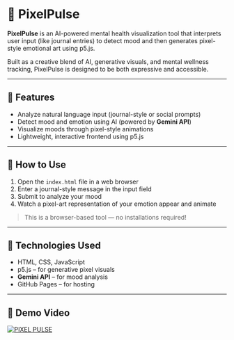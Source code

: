 # 🎨 PixelPulse

**PixelPulse** is an AI-powered mental health visualization tool that interprets user input (like journal entries) to detect mood and then generates pixel-style emotional art using p5.js.

Built as a creative blend of AI, generative visuals, and mental wellness tracking, PixelPulse is designed to be both expressive and accessible.

---

## 🔹 Features

- Analyze natural language input (journal-style or social prompts)
- Detect mood and emotion using AI (powered by **Gemini API**)
- Visualize moods through pixel-style animations
- Lightweight, interactive frontend using p5.js

---

## 🔹 How to Use

1. Open the `index.html` file in a web browser  
2. Enter a journal-style message in the input field  
3. Submit to analyze your mood  
4. Watch a pixel-art representation of your emotion appear and animate

> This is a browser-based tool — no installations required!

---

## 🔹 Technologies Used

- HTML, CSS, JavaScript  
- p5.js – for generative pixel visuals  
- **Gemini API** – for mood analysis  
- GitHub Pages – for hosting

---

## 🔹 Demo Video

[![PIXEL PULSE](https://cdn.loom.com/sessions/thumbnails/bfa85519fa664682b694c9af10880453-with-play.gif)](https://www.loom.com/share/bfa85519fa664682b694c9af10880453)
